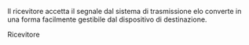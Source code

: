 Il ricevitore accetta il segnale dal sistema di trasmissione elo converte in una forma facilmente gestibile dal dispositivo di destinazione.

Ricevitore